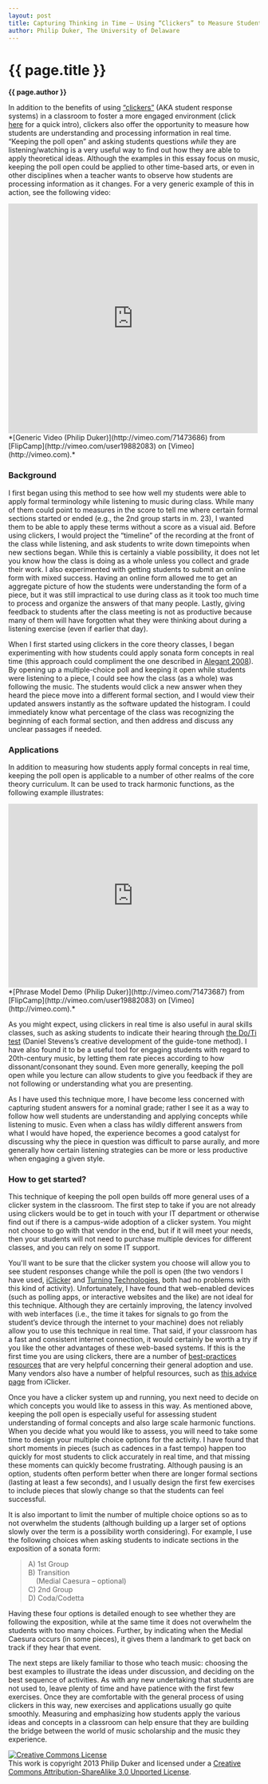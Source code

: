 ```yaml
---
layout: post
title: Capturing Thinking in Time — Using “Clickers” to Measure Student Understanding
author: Philip Duker, The University of Delaware
---
```


{{ page.title }}
================

**{{ page.author }}**

In addition to the benefits of using [“clickers”](http://www.cwsei.ubc.ca/resources/clickers.htm) (AKA student response systems) in a classroom to foster a more engaged environment (click [here](http://www.educause.edu/ero/article/clickers-and-cats-using-learner-response-systems-formative-assessments-classroom) for a quick intro), clickers also offer the opportunity to measure how students are understanding and processing information in real time. “Keeping the poll open” and asking students questions *while* they are listening/watching is a very useful way to find out how they are able to apply theoretical ideas. Although the examples in this essay focus on music, keeping the poll open could be applied to other time-based arts, or even in other disciplines when a teacher wants to observe how students are processing information as it changes. For a very generic example of this in action, see the following video:

<iframe src="http://player.vimeo.com/video/71473686" width="500" height="460" frameborder="0" webkitAllowFullScreen mozallowfullscreen allowFullScreen></iframe> *[Generic Video (Philip Duker)](http://vimeo.com/71473686) from [FlipCamp](http://vimeo.com/user19882083) on [Vimeo](http://vimeo.com).*

### Background ###


I first began using this method to see how well my students were able to apply formal terminology while listening to music during class. While many of them could point to measures in the score to tell me where certain formal sections started or ended (e.g., the 2nd group starts in m. 23), I wanted them to be able to apply these terms without a score as a visual aid. Before using clickers, I would project the “timeline” of the recording at the front of the class while listening, and ask students to write down timepoints when new sections began. While this is certainly a viable possibility, it does not let you know how the class is doing as a whole unless you collect and grade their work. I also experimented with getting students to submit an online form with mixed success. Having an online form allowed me to get an aggregate picture of how the students were understanding the form of a piece, but it was still impractical to use during class as it took too much time to process and organize the answers of that many people. Lastly, giving feedback to students after the class meeting is not as productive because many of them will have forgotten what they were thinking about during a listening exercise (even if earlier that day).

When I first started using clickers in the core theory classes, I began experimenting with how students could apply sonata form concepts in real time (this approach could compliment the one described in [Alegant 2008](http://jmtp.ou.edu/journal-article/listen-thought-ipods-sonata-form-and-analysis-without-score)). By opening up a multiple-choice poll and keeping it open while students were listening to a piece, I could see how the class (as a whole) was following the music. The students would click a new answer when they heard the piece move into a different formal section, and I would view their updated answers instantly as the software updated the histogram. I could immediately know what percentage of the class was recognizing the beginning of each formal section, and then address and discuss any unclear passages if needed.

### Applications ###

In addition to measuring how students apply formal concepts in real time, keeping the poll open is applicable to a number of other realms of the core theory curriculum. It can be used to track harmonic functions, as the following example illustrates:

<iframe src="http://player.vimeo.com/video/71473687" width="500" height="368" frameborder="0" webkitAllowFullScreen mozallowfullscreen allowFullScreen></iframe> *[Phrase Model Demo (Philip Duker)](http://vimeo.com/71473687) from [FlipCamp](http://vimeo.com/user19882083) on [Vimeo](http://vimeo.com).*

As you might expect, using clickers in real time is also useful in aural skills classes, such as asking students to indicate their hearing through [the Do/Ti test](https://docs.google.com/a/udel.edu/file/d/0B3FeJtVLAolpWFBQbnhfWnNuWG8/edit) (Daniel Stevens’s creative development of the guide-tone method). I have also found it to be a useful tool for engaging students with regard to 20th-century music, by letting them rate pieces according to how dissonant/consonant they sound. Even more generally, keeping the poll open while you lecture can allow students to give you feedback if they are not following or understanding what you are presenting.

As I have used this technique more, I have become less concerned with capturing student answers for a nominal grade; rather I see it as a way to follow how well students are understanding and applying concepts while listening to music. Even when a class has wildly different answers from what I would have hoped, the experience becomes a good catalyst for discussing why the piece in question was difficult to parse aurally, and more generally how certain listening strategies can be more or less productive when engaging a given style.

### How to get started? ###

This technique of keeping the poll open builds off more general uses of a clicker system in the classroom. The first step to take if you are not already using clickers would be to get in touch with your IT department or otherwise find out if there is a campus-wide adoption of a clicker system. You might not choose to go with that vendor in the end, but if it will meet your needs, then your students will not need to purchase multiple devices for different classes, and you can rely on some IT support.

You'll want to be sure that the clicker system you choose will allow you to see student responses change while the poll is open (the two vendors I have used, [iClicker](http://www1.iclicker.com/) and [Turning Technologies](http://www.turningtechnologies.com/), both had no problems with this kind of activity). Unfortunately, I have found that web-enabled devices (such as polling apps, or interactive websites and the like) are not ideal for this technique. Although they are certainly improving, the latency involved with web interfaces (i.e., the time it takes for signals to go from the student’s device through the internet to your machine) does not reliably allow you to use this technique in real time. That said, if your classroom has a fast and consistent internet connection, it would certainly be worth a try if you like the other advantages of these web-based systems. If this is the first time you are using clickers, there are a number of [best-practices resources](http://www.ncbi.nlm.nih.gov/pmc/articles/PMC1810212/) that are very helpful concerning their general adoption and use. Many vendors also have a number of helpful resources, such as [this advice page](http://www1.iclicker.com/classroom-response-system-instructor-resources/) from iClicker.

Once you have a clicker system up and running, you next need to decide on which concepts you would like to assess in this way. As mentioned above, keeping the poll open is especially useful for assessing student understanding of formal concepts and also large scale harmonic functions. When you decide what you would like to assess, you will need to take some time to design your multiple choice options for the activity. I have found that short moments in pieces (such as cadences in a fast tempo) happen too quickly for most students to click accurately in real time, and that missing these moments can quickly become frustrating. Although pausing is an option, students often perform better when there are longer formal sections (lasting at least a few seconds), and I usually design the first few exercises to include pieces that slowly change so that the students can feel successful.

It is also important to limit the number of multiple choice options so as to not overwhelm the students (although building up a larger set of options slowly over the term is a possibility worth considering). For example, I use the following choices when asking students to indicate sections in the exposition of a sonata form:

>A) 1st Group  
B) Transition  
&nbsp;&nbsp;&nbsp;&nbsp;(Medial Caesura – optional)  
C) 2nd Group  
D) Coda/Codetta

Having these four options is detailed enough to see whether they are following the exposition, while at the same time it does not overwhelm the students with too many choices. Further, by indicating when the Medial Caesura occurs (in some pieces), it gives them a landmark to get back on track if they hear that event.

The next steps are likely familiar to those who teach music: choosing the best examples to illustrate the ideas under discussion, and deciding on the best sequence of activities. As with any new undertaking that students are not used to, leave plenty of time and have patience with the first few exercises. Once they are comfortable with the general process of using clickers in this way, new exercises and applications usually go quite smoothly. Measuring and emphasizing how students apply the various ideas and concepts in a classroom can help ensure that they are building the bridge between the world of music scholarship and the music they experience. 

<a rel="license" href="http://creativecommons.org/licenses/by-sa/3.0/"><img alt="Creative Commons License" style="border-width:0" src="http://i.creativecommons.org/l/by-sa/3.0/88x31.png" /></a><br />This work is copyright 2013 Philip Duker and licensed under a <a rel="license" href="http://creativecommons.org/licenses/by-sa/3.0/">Creative Commons Attribution-ShareAlike 3.0 Unported License</a>.
